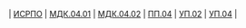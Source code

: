 | [ИСРПО](https://disk.yandex.ru/d/dluJ0yJf8jgojQ) |
[МДК.04.01](https://disk.yandex.ru/d/A3F1xOo26rIqlw) |
[МДК.04.02](https://disk.yandex.ru/d/A3F1xOo26rIqlw) |
[ПП.04](https://disk.yandex.ru/d/lQXX8BknpGVY2A) |
[УП.02](https://disk.yandex.ru/d/5Zpjhp3mgcZYfg) |
[УП.04](https://disk.yandex.ru/d/hIARc8VH1OPZZg) |
